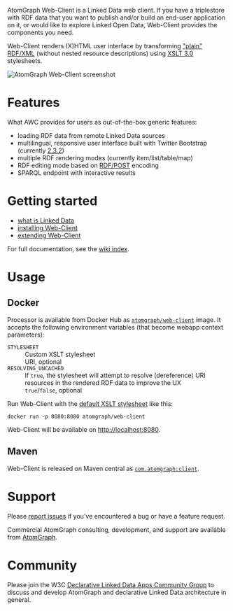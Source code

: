 AtomGraph Web-Client is a Linked Data web client. If you have a triplestore with RDF data that you want to publish
and/or build an end-user application on it, or would like to explore Linked Open Data, Web-Client provides the components you need.

Web-Client renders (X)HTML user interface by transforming ["plain" RDF/XML](https://jena.apache.org/documentation/io/rdf-output.html#rdfxml) (without nested resource descriptions)
using [XSLT 3.0](https://www.w3.org/TR/xslt30/) stylesheets.

![AtomGraph Web-Client screenshot](https://raw.github.com/AtomGraph/Web-Client/master/screenshot.png)

Features
========

What AWC provides for users as out-of-the-box generic features:
* loading RDF data from remote Linked Data sources
* multilingual, responsive user interface built with Twitter Bootstrap (currently [2.3.2](https://getbootstrap.com/2.3.2/))
* multiple RDF rendering modes (currently item/list/table/map)
* RDF editing mode based on [RDF/POST](https://atomgraph.github.io/RDF-POST/) encoding
* SPARQL endpoint with interactive results

Getting started
===============

* [what is Linked Data](https://github.com/AtomGraph/Web-Client/wiki/What-is-Linked-Data)
* [installing Web-Client](https://github.com/AtomGraph/Web-Client/wiki/Installation)
* [extending Web-Client](https://github.com/AtomGraph/Web-Client/wiki/Extending-Web-Client)

For full documentation, see the [wiki index](https://github.com/AtomGraph/Web-Client/wiki).

Usage
=====

Docker
------

Processor is available from Docker Hub as [`atomgraph/web-client`](https://hub.docker.com/r/atomgraph/web-client/) image.
It accepts the following environment variables (that become webapp context parameters):

<dl>
    <dt><code>STYLESHEET</code></dt>
    <dd>Custom XSLT stylesheet</dd>
    <dd>URI, optional</dd>
    <dt><code>RESOLVING_UNCACHED</code></dt>
    <dd>If <code>true</code>, the stylesheet will attempt to resolve (dereference) URI resources in the rendered RDF data to improve the UX</dd>
    <dd><code>true</code>/<code>false</code>, optional</dd>
</dl>

Run Web-Client with the [default XSLT stylesheet](https://github.com/AtomGraph/Web-Client/blob/master/src/main/webapp/static/com/atomgraph/client/xsl/bootstrap/2.3.2/layout.xsl) like this:

    docker run -p 8080:8080 atomgraph/web-client

Web-Client will be available on [http://localhost:8080](http://localhost:8080).

Maven
-----

Web-Client is released on Maven central as [`com.atomgraph:client`](https://search.maven.org/artifact/com.atomgraph/client/).

Support
=======

Please [report issues](https://github.com/AtomGraph/Web-Client/issues) if you've encountered a bug or have a feature request.

Commercial AtomGraph consulting, development, and support are available from [AtomGraph](https://atomgraph.com).

Community
=========

Please join the W3C [Declarative Linked Data Apps Community Group](http://www.w3.org/community/declarative-apps/) to discuss
and develop AtomGraph and declarative Linked Data architecture in general.

